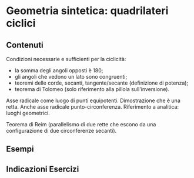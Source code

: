 # Geometria sintetica: quadrilateri ciclici

## Contenuti

Condizioni necessarie e sufficienti per la ciclicità:

- la somma degli angoli opposti è 180;
- gli angoli che vedono un lato sono congruenti;
- teoremi delle corde, secanti, tangente/secante (definizione di potenza);
- teorema di Tolomeo (solo riferimento alla pillola sull'inversione).

Asse radicale come luogo di punti equipotenti. Dimostrazione che è una retta. Anche asse radicale punto-circonferenza. Riferimento a analitica: luoghi geometrici.

Teorema di Reim (parallelismo di due rette che escono da una configurazione di due circonferenze secanti).

## Esempi

## Indicazioni Esercizi
